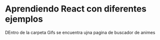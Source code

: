 # Aprendiendo React con diferentes ejemplos
DEntro de la carpeta Gifs se encuentra ujna pagina de buscador de animes

